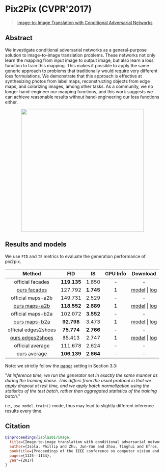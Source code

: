 # Pix2Pix (CVPR'2017)

> [Image-to-Image Translation with Conditional Adversarial Networks](https://arxiv.org/abs/1611.07004)

<!-- [ALGORITHM] -->

## Abstract

<!-- [ABSTRACT] -->

We investigate conditional adversarial networks as a general-purpose solution to image-to-image translation problems. These networks not only learn the mapping from input image to output image, but also learn a loss function to train this mapping. This makes it possible to apply the same generic approach to problems that traditionally would require very different loss formulations. We demonstrate that this approach is effective at synthesizing photos from label maps, reconstructing objects from edge maps, and colorizing images, among other tasks. As a community, we no longer hand-engineer our mapping functions, and this work suggests we can achieve reasonable results without hand-engineering our loss functions either.

<!-- [IMAGE] -->

<div align=center >
 <img src="https://user-images.githubusercontent.com/12726765/144200620-8715c40b-e9eb-4f98-b8b9-cff28167655a.png" width="400"/>
</div >

## Results and models

We use `FID` and `IS` metrics to evaluate the generation performance of pix2pix.

|                                                       Method                                                       |     FID     |    IS     | GPU Info |                                                                                                                                                                                            Download                                                                                                                                                                                             |
| :----------------------------------------------------------------------------------------------------------------: | :---------: | :-------: | :------: | :---------------------------------------------------------------------------------------------------------------------------------------------------------------------------------------------------------------------------------------------------------------------------------------------------------------------------------------------------------------------------------------------: |
|                                                  official facades                                                  | **119.135** |   1.650   |    -     |                                                                                                                                                                                                -                                                                                                                                                                                                |
|              [ours facades](/configs/synthesizers/pix2pix/pix2pix_vanilla_unet_bn_1x1_80k_facades.py)              |   127.792   | **1.745** |    1     |                                          [model](https://download.openmmlab.com/mmediting/synthesizers/pix2pix/pix2pix_facades/pix2pix_vanilla_unet_bn_1x1_80k_facades_20200524-6206de67.pth) \| [log](https://download.openmmlab.com/mmediting/synthesizers/pix2pix/pix2pix_facades/pix2pix_vanilla_unet_bn_1x1_80k_facades_20200524_185039.log.json)                                          |
|                                                 official maps-a2b                                                  |   149.731   |   2.529   |    -     |                                                                                                                                                                                                -                                                                                                                                                                                                |
|           [ours maps-a2b](/configs/synthesizers/pix2pix/pix2pix_vanilla_unet_bn_a2b_1x1_219200_maps.py)            | **118.552** | **2.689** |    1     |                                     [model](https://download.openmmlab.com/mmediting/synthesizers/pix2pix/pix2pix_maps_a2b/pix2pix_vanilla_unet_bn_a2b_1x1_219200_maps_20200524-b29c4538.pth) \| [log](https://download.openmmlab.com/mmediting/synthesizers/pix2pix/pix2pix_maps_a2b/pix2pix_vanilla_unet_bn_a2b_1x1_219200_maps_20200524_191918.log.json)                                     |
|                                                 official maps-b2a                                                  |   102.072   | **3.552** |    -     |                                                                                                                                                                                                -                                                                                                                                                                                                |
|           [ours maps-b2a](/configs/synthesizers/pix2pix/pix2pix_vanilla_unet_bn_b2a_1x1_219200_maps.py)            | **92.798**  |   3.473   |    1     |                                     [model](https://download.openmmlab.com/mmediting/synthesizers/pix2pix/pix2pix_maps_b2a/pix2pix_vanilla_unet_bn_b2a_1x1_219200_maps_20200524-17882ec8.pth) \| [log](https://download.openmmlab.com/mmediting/synthesizers/pix2pix/pix2pix_maps_b2a/pix2pix_vanilla_unet_bn_b2a_1x1_219200_maps_20200524_192641.log.json)                                     |
|                                                official edges2shoes                                                | **75.774**  | **2.766** |    -     |                                                                                                                                                                                                -                                                                                                                                                                                                |
| [ours edges2shoes](/configs/synthesizers/pix2pix/pix2pix_vanilla_unet_bn_wo_jitter_flip_1x4_186840_edges2shoes.py) |   85.413    |   2.747   |    1     | [model](https://download.openmmlab.com/mmediting/synthesizers/pix2pix/pix2pix_edges2shoes_wo_jitter_flip/pix2pix_vanilla_unet_bn_wo_jitter_flip_1x4_186840_edges2shoes_20200524-b35fa9c0.pth) \| [log](https://download.openmmlab.com/mmediting/synthesizers/pix2pix/pix2pix_edges2shoes_wo_jitter_flip/pix2pix_vanilla_unet_bn_wo_jitter_flip_1x4_186840_edges2shoes_20200524_193117.log.json) |
|                                                  official average                                                  |   111.678   |   2.624   |    -     |                                                                                                                                                                                                -                                                                                                                                                                                                |
|                                                    ours average                                                    | **106.139** | **2.664** |    -     |                                                                                                                                                                                                -                                                                                                                                                                                                |

Note: we strictly follow the [paper](http://openaccess.thecvf.com/content_cvpr_2017/papers/Isola_Image-To-Image_Translation_With_CVPR_2017_paper.pdf) setting in Section 3.3:

"*At inference time, we run the generator net in exactly
the same manner as during the training phase. This differs
from the usual protocol in that we apply dropout at test time,
and we apply batch normalization using the statistics of
the test batch, rather than aggregated statistics of the training batch.*"

i.e., `use model.train()` mode, thus may lead to slightly different inference results every time.

## Citation

```bibtex
@inproceedings{isola2017image,
  title={Image-to-image translation with conditional adversarial networks},
  author={Isola, Phillip and Zhu, Jun-Yan and Zhou, Tinghui and Efros, Alexei A},
  booktitle={Proceedings of the IEEE conference on computer vision and pattern recognition},
  pages={1125--1134},
  year={2017}
}
```
